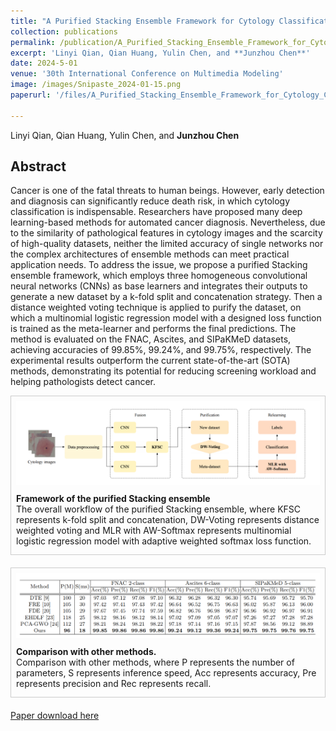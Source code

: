 ```yaml
---
title: "A Purified Stacking Ensemble Framework for Cytology Classification"
collection: publications
permalink: /publication/A_Purified_Stacking_Ensemble_Framework_for_Cytology_Classification
excerpt: 'Linyi Qian, Qian Huang, Yulin Chen, and **Junzhou Chen**'
date: 2024-5-01
venue: '30th International Conference on Multimedia Modeling'
image: /images/Snipaste_2024-01-15.png
paperurl: '/files/A_Purified_Stacking_Ensemble_Framework_for_Cytology_Classification.pdf'

---
```


Linyi Qian, Qian Huang, Yulin Chen, and **Junzhou Chen**

## Abstract

Cancer is one of the fatal threats to human beings. However, early detection and diagnosis can significantly reduce death risk, in which cytology classification is indispensable. Researchers have proposed many deep learning-based methods for automated cancer diagnosis. Nevertheless, due to the similarity of pathological features in cytology images and the scarcity of high-quality datasets, neither the limited accuracy of single networks nor the complex architectures of ensemble methods can meet practical application needs. To address the issue, we propose a purified Stacking ensemble framework, which employs three homogeneous convolutional neural networks (CNNs) as base learners and integrates their outputs to generate a new dataset by a k-fold split and concatenation strategy. Then a distance weighted voting technique is applied to purify the dataset, on which a multinomial logistic regression model with a designed loss function is trained as the meta-learner and performs the final predictions. The method is evaluated on the FNAC, Ascites, and SIPaKMeD datasets, achieving accuracies of 99.85%, 99.24%, and 99.75%, respectively. The experimental results outperform the current state-of-the-art (SOTA) methods, demonstrating its potential for reducing screening workload and helping pathologists detect cancer.

<!-- ![fig3](/images/Snipaste_2024-01-15.png)
<center> The overall workflow of the purified Stacking ensemble, where KFSC represents k-fold split and concatenation, DW-Voting represents distance weighted voting and MLR with AW-Softmax represents multinomial logistic regression model with adaptive weighted softmax loss function.</center> -->
<div style="border: 1px solid #ccc; padding: 8px; margin-bottom: 20px;">
  <img src="../images/Snipaste_2024-01-15.png" alt="">
  <br>
  <p style="margin-top: 10px;margin-bottom: 5px;"> 
  <strong>Framework of the purified Stacking ensemble </strong> <br style="margin-bottom: 10px;"> The overall workflow of the purified Stacking ensemble, where KFSC represents k-fold split and concatenation, DW-Voting represents distance weighted voting and MLR with AW-Softmax represents multinomial logistic regression model with adaptive weighted softmax loss function.</p>
</div>

<par>
<par>


<div style="border: 1px solid #ccc; padding: 8px; margin-bottom: 20px;">
  <img src="../images/Result_qian1.png" alt="">
  <br>
  <p style="margin-top: 10px;margin-bottom: 5px;"> 
  <strong>Comparison with other methods. </strong> <br style="margin-bottom: 10px;"> Comparison with other methods, where P represents the number of parameters, S represents inference speed, Acc represents accuracy, Pre represents precision and Rec represents recall.</p>
</div>

[Paper download here](https://junzhou-chen.github.io/files/A_Purified_Stacking_Ensemble_Framework_for_Cytology_Classification.pdf)

<!-- Recommended citation: Your Name, You. (2009). "Paper Title Number 1." <i>Journal 1</i>. 1(1). -->